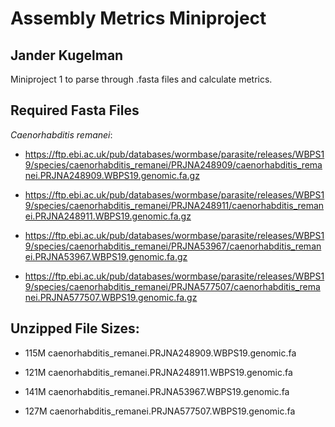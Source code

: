 # Assembly Metrics Miniproject
## Jander Kugelman

Miniproject 1 to parse through .fasta files and calculate metrics.

## Required Fasta Files

*Caenorhabditis remanei*:

- https://ftp.ebi.ac.uk/pub/databases/wormbase/parasite/releases/WBPS19/species/caenorhabditis_remanei/PRJNA248909/caenorhabditis_remanei.PRJNA248909.WBPS19.genomic.fa.gz

- https://ftp.ebi.ac.uk/pub/databases/wormbase/parasite/releases/WBPS19/species/caenorhabditis_remanei/PRJNA248911/caenorhabditis_remanei.PRJNA248911.WBPS19.genomic.fa.gz

- https://ftp.ebi.ac.uk/pub/databases/wormbase/parasite/releases/WBPS19/species/caenorhabditis_remanei/PRJNA53967/caenorhabditis_remanei.PRJNA53967.WBPS19.genomic.fa.gz

- https://ftp.ebi.ac.uk/pub/databases/wormbase/parasite/releases/WBPS19/species/caenorhabditis_remanei/PRJNA577507/caenorhabditis_remanei.PRJNA577507.WBPS19.genomic.fa.gz

## Unzipped File Sizes:

- 115M caenorhabditis_remanei.PRJNA248909.WBPS19.genomic.fa

- 121M caenorhabditis_remanei.PRJNA248911.WBPS19.genomic.fa

- 141M caenorhabditis_remanei.PRJNA53967.WBPS19.genomic.fa

- 127M caenorhabditis_remanei.PRJNA577507.WBPS19.genomic.fa